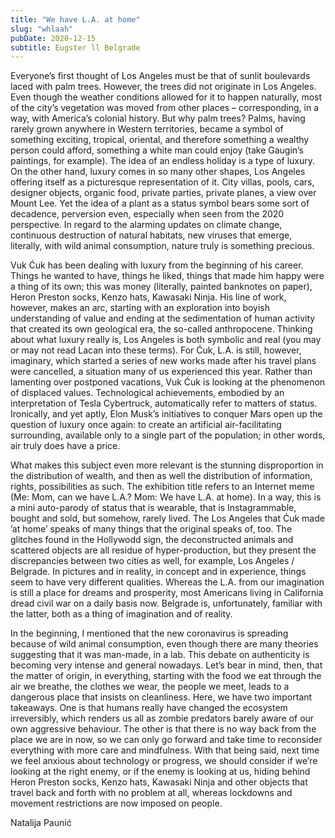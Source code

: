 ```yaml
---
title: "We have L.A. at home"
slug: "whlaah"
pubDate: 2020-12-15
subtitle: Eugster ll Belgrade
---
```

Everyone’s first thought of Los Angeles must be that of sunlit boulevards laced with palm trees. However, the trees did not originate in Los Angeles. Even though the weather conditions allowed for it to happen naturally, most of the city’s vegetation was moved from other places – corresponding, in a way, with America’s colonial history. But why palm trees? Palms, having rarely grown anywhere in Western territories, became a symbol of something exciting, tropical, oriental, and therefore something a wealthy person could afford, something a white man could enjoy (take Gaugin’s paintings, for example). The idea of an endless holiday is a type of luxury. On the other hand, luxury comes in so many other shapes, Los Angeles offering itself as a picturesque representation of it. City villas, pools, cars, designer objects, organic food, private parties, private planes, a view over Mount Lee. Yet the idea of a plant as a status symbol bears some sort of decadence, perversion even, especially when seen from the 2020 perspective. In regard to the alarming updates on climate change, continuous destruction of natural habitats, new viruses that emerge, literally, with wild animal consumption, nature truly is something precious.

Vuk Ćuk has been dealing with luxury from the beginning of his career. Things he wanted to have, things he liked, things that made him happy were a thing of its own; this was money (literally, painted banknotes on paper), Heron Preston socks, Kenzo hats, Kawasaki Ninja. His line of work, however, makes an arc, starting with an exploration into boyish understanding of value and ending at the sedimentation of human activity that created its own geological era, the so-called anthropocene. Thinking about what luxury really is, Los Angeles is both symbolic and real (you may or may not read Lacan into these terms). For Ćuk, L.A. is still, however, imaginary, which started a series of new works made after his travel plans were cancelled, a situation many of us experienced this year. Rather than lamenting over postponed vacations, Vuk Ćuk is looking at the phenomenon of displaced values. Technological achievements, embodied by an interpretation of Tesla Cybertruck, automatically refer to matters of status. Ironically, and yet aptly, Elon Musk’s initiatives to conquer Mars open up the question of luxury once again: to create an artificial air-facilitating surrounding, available only to a single part of the population; in other words, air truly does have a price.

What makes this subject even more relevant is the stunning disproportion in the distribution of wealth, and then as well the distribution of information, rights, possibilities as such. The exhibition title refers to an Internet meme (Me: Mom, can we have L.A.? Mom: We have L.A. at home). In a way, this is a mini auto-parody of status that is wearable, that is Instagrammable, bought and sold, but somehow, rarely lived. The Los Angeles that Ćuk made ’at home’ speaks of many things that the original speaks of, too. The glitches found in the Hollywodd sign, the deconstructed animals and scattered objects are all residue of hyper-production, but they present the discrepancies between two cities as well, for example, Los Angeles / Belgrade. In pictures and in reality, in concept and in experience, things seem to have very different qualities. Whereas the L.A. from our imagination is still a place for dreams and prosperity, most Americans living in California dread civil war on a daily basis now. Belgrade is, unfortunately, familiar with the latter, both as a thing of imagination and of reality.

In the beginning, I mentioned that the new coronavirus is spreading because of wild animal consumption, even though there are many theories suggesting that it was man-made, in a lab. This debate on authenticity is becoming very intense and general nowadays. Let’s bear in mind, then, that the matter of origin, in everything, starting with the food we eat through the air we breathe, the clothes we wear, the people we meet, leads to a dangerous place that insists on cleanliness. Here, we have two important takeaways. One is that humans really have changed the ecosystem irreversibly, which renders us all as zombie predators barely aware of our own aggressive behaviour. The other is that there is no way back from the place we are in now, so we can only go forward and take time to reconsider everything with more care and mindfulness. With that being said, next time we feel anxious about technology or progress, we should consider if we’re looking at the right enemy, or if the enemy is looking at us, hiding behind Heron Preston socks, Kenzo hats, Kawasaki Ninja and other objects that travel back and forth with no problem at all, whereas lockdowns and movement restrictions are now imposed on people.


Natalija Paunić
